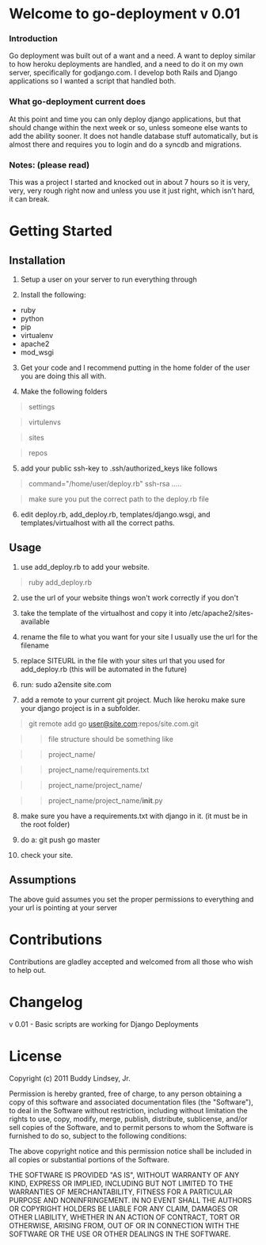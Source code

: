 # Welcome to go-deployment v 0.01

### Introduction
Go deployment was built out of a want and a need. A want to deploy similar to how heroku deployments are handled, and a need to do it on my own server, specifically for godjango.com. I develop both Rails and Django applications so I wanted a script that handled both.

### What go-deployment current does
At this point and time you can only deploy django applications, but that should change within the next week or so, unless someone else wants to add the ability sooner. It does not handle database stuff automatically, but is almost there and requires you to login and do a syncdb and migrations.

### Notes: (please read)
This was a project I started and knocked out in about 7 hours so it is very, very, very rough right now and unless you use it just right, which isn't hard, it can break.

# Getting Started
## Installation

1) Setup a user on your server to run everything through

2) Install the following:
* ruby
* python
* pip
* virtualenv
* apache2
* mod_wsgi

3) Get your code and I recommend putting in the home folder of the user you are doing this all with.

4) Make the following folders

> settings

> virtulenvs

> sites

> repos

5) add your public ssh-key to .ssh/authorized_keys like follows

> command="/home/user/deploy.rb" ssh-rsa .....

> make sure you put the correct path to the deploy.rb file

6) edit deploy.rb, add_deploy.rb, templates/django.wsgi, and templates/virtualhost with all the correct paths.

## Usage

1) use add_deploy.rb to add your website.

> ruby add_deploy.rb

2) use the url of your website things won't work correctly if you don't

3) take the template of the virtualhost and copy it into /etc/apache2/sites-available

4) rename the file to what you want for your site I usually use the url for the filename

5) replace SITEURL in the file with your sites url that you used for add_deploy.rb (this will be automated in the future)

6) run: sudo a2ensite site.com

7) add a remote to your current git project. Much like heroku make sure your django project is in a subfolder.

> git remote add go user@site.com:repos/site.com.git

>> file structure should be something like

>> project_name/

>> project_name/requirements.txt

>> project_name/project_name/

>> project_name/project_name/__init__.py

8) make sure you have a requirements.txt with django in it. (it must be in the root folder)

9) do a: git push go master

10) check your site.

## Assumptions

The above guid assumes you set the proper permissions to everything and your url is pointing at your server

# Contributions

Contributions are gladley accepted and welcomed from all those who wish to help out.

# Changelog

v 0.01 - Basic scripts are working for Django Deployments

# License

Copyright (c) 2011 Buddy Lindsey, Jr. 

Permission is hereby granted, free of charge, to any person obtaining a copy of this software and associated documentation files (the "Software"), to deal in the Software without restriction, including without limitation the rights to use, copy, modify, merge, publish, distribute, sublicense, and/or sell copies of the Software, and to permit persons to whom the Software is furnished to do so, subject to the following conditions:

The above copyright notice and this permission notice shall be included in all copies or substantial portions of the Software.

THE SOFTWARE IS PROVIDED "AS IS", WITHOUT WARRANTY OF ANY KIND, EXPRESS OR IMPLIED, INCLUDING BUT NOT LIMITED TO THE WARRANTIES OF MERCHANTABILITY, FITNESS FOR A PARTICULAR PURPOSE AND NONINFRINGEMENT. IN NO EVENT SHALL THE AUTHORS OR COPYRIGHT HOLDERS BE LIABLE FOR ANY CLAIM, DAMAGES OR OTHER LIABILITY, WHETHER IN AN ACTION OF CONTRACT, TORT OR OTHERWISE, ARISING FROM, OUT OF OR IN CONNECTION WITH THE SOFTWARE OR THE USE OR OTHER DEALINGS IN THE SOFTWARE.
